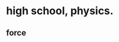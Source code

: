 # high school, physics.

<!-- 高中, 物理. -->

## <!-- contents -->

<!-- 
ref 

https://www.bilibili.com/video/BV1ZF14YoEiA one physics

https://space.bilibili.com/3546695694551936/channel/series

(deprecated) https://space.bilibili.com/439177375/ tiaotiao pku

(deprecated) https://space.bilibili.com/23630128/ huangfuren
 -->

## force

<!-- 
重心: 悬挂 (an anime character)

人 (人偶) 的重心变化. 可以打一些胶. 塑封一下. 然后吊起来. 换个方向吊起来.

重心不一定在物体上. (卧室, 轻咬着环的人偶)
 -->

